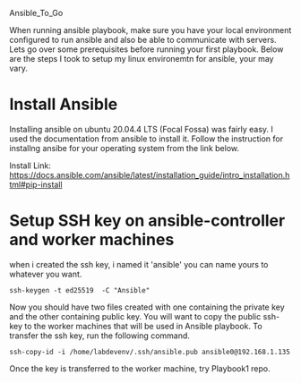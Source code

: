 Ansible_To_Go


When running ansible playbook, make sure you have your local environment configured to run ansible and also be able to communicate with servers. Lets go over some prerequisites before running your first playbook. Below are the steps I took to setup my linux environemtn for ansible, your may vary.



# Install Ansible

Installing ansible on ubuntu 20.04.4 LTS (Focal Fossa) was fairly easy. I used the documentation from ansible to install it. Follow the instruction for installng ansibe for your operating system from the link below. 

Install Link: https://docs.ansible.com/ansible/latest/installation_guide/intro_installation.html#pip-install 




# Setup SSH key on ansible-controller and worker machines 

when i created the ssh key, i named it 'ansible' you can name yours to whatever you want. 

``` ssh-keygen -t ed25519  -C "Ansible"  ```

Now you should have two files created with one containing the private key and the other containing public key. You will want to copy the public ssh-key to the worker machines that will be used in  Ansible playbook. To transfer the ssh key, run the following command.

``` ssh-copy-id -i /home/labdevenv/.ssh/ansible.pub ansible0@192.168.1.135 ```

Once the key is transferred to the worker machine, try Playbook1 repo. 
